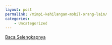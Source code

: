 ```yaml
---
layout: post
permalink: /mimpi-kehilangan-mobil-orang-lain/
categories:
    - Uncategorized
---
```


[Baca Selengkapnya](/06)